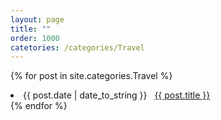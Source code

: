 ```yaml
---
layout: page
title: ""
order: 1000
catetories: /categories/Travel
---
```



{% for post in site.categories.Travel %}
 <li><span>{{ post.date | date_to_string }}</span> &nbsp; <a href="{{ post.url }}">{{ post.title }}</a></li>
{% endfor %}

